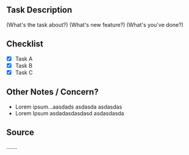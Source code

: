 ## Task Description
(What's the task about?)
(What's new feature?)
(What's you've done?)

## Checklist
- [x] Task A
- [x] Task B
- [x] Task C

## Other Notes / Concern?
- Lorem ipsum...aasdads asdasda asdasdas
- Lorem Ipsum asdadasdasdasd asdasdasda

## Source
.......
